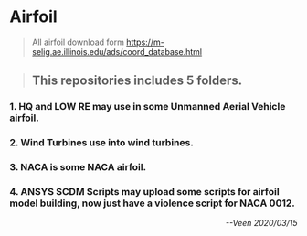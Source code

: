 # Airfoil

> All airfoil download form https://m-selig.ae.illinois.edu/ads/coord_database.html

> ## This repositories includes 5 folders.
### 1. **HQ** and **LOW RE** may use in some **Unmanned Aerial Vehicle** airfoil.
### 2. **Wind Turbines** use into wind turbines.
### 3. **NACA** is some NACA airfoil.
### 4. **ANSYS SCDM Scripts** may upload some scripts for airfoil model building, now just have a violence script for NACA 0012.

<p align="right"><I>--Veen 2020/03/15
